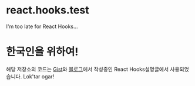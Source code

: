# react.hooks.test
I'm too late for React Hooks...

# 한국인을 위하여!
해당 저장소의 코드는 [Gist](https://gist.github.com/ninanung/25bdbf78a720846e4dc4c30ac1c9ec9b)와 [블로그](https://geekinthepunk.net/)에서 작성중인 React Hooks설명글에서 사용되었습니다. Lok'tar ogar!